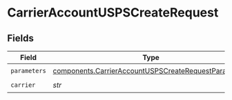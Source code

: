 # CarrierAccountUSPSCreateRequest


## Fields

| Field                                                                                                                        | Type                                                                                                                         | Required                                                                                                                     | Description                                                                                                                  |
| ---------------------------------------------------------------------------------------------------------------------------- | ---------------------------------------------------------------------------------------------------------------------------- | ---------------------------------------------------------------------------------------------------------------------------- | ---------------------------------------------------------------------------------------------------------------------------- |
| `parameters`                                                                                                                 | [components.CarrierAccountUSPSCreateRequestParameters](../../models/components/carrieraccountuspscreaterequestparameters.md) | :heavy_check_mark:                                                                                                           | N/A                                                                                                                          |
| `carrier`                                                                                                                    | *str*                                                                                                                        | :heavy_check_mark:                                                                                                           | N/A                                                                                                                          |